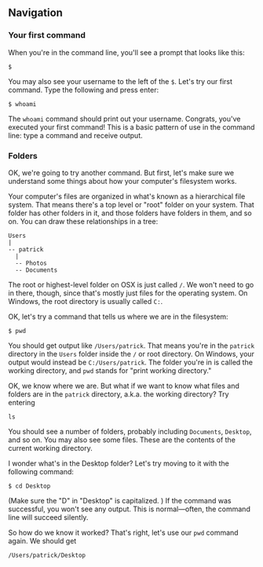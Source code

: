 ## Navigation

### Your first command

When you're in the command line, you'll see a prompt that looks like this:

```
$
```

You may also see your username to the left of the `$`. Let's try our first command. Type the following and press enter:

```
$ whoami
```

The `whoami` command should print out your username. Congrats, you've executed your first command! This is a basic pattern of use in the command line: type a command and receive output.

### Folders

OK, we're going to try another command. But first, let's make sure we understand some things about how your computer's filesystem works.

Your computer's files are organized in what's known as a hierarchical file system. That means there's a top level or "root" folder on your system. That folder has other folders in it, and those folders have folders in them, and so on. You can draw these relationships in a tree:

```
Users
|
-- patrick
  |
  -- Photos
  -- Documents
```

The root or highest-level folder on OSX is just called `/`. We won't need to go in there, though, since that's mostly just files for the operating system. On Windows, the root directory is usually called `C:`.

OK, let's try a command that tells us where we are in the filesystem:

```
$ pwd
```

You should get output like `/Users/patrick`. That means you're in the `patrick` directory in the `Users` folder inside the `/` or root directory. On Windows, your output would instead be `C:/Users/patrick`. The folder you're in is called the working directory, and `pwd` stands for "print working directory."

OK, we know where we are. But what if we want to know what files and folders are in the `patrick` directory, a.k.a. the working directory? Try entering

```
ls
```

You should see a number of folders, probably including `Documents`, `Desktop`, and so on. You may also see some files. These are the contents of the current working directory. 

I wonder what's in the Desktop folder? Let's try moving to it with the following command:

```
$ cd Desktop
```

(Make sure the "D" in "Desktop" is capitalized. ) If the command was successful, you won't see any output. This is normal—often, the command line will succeed silently. 

So how do we know it worked? That's right, let's use our `pwd` command again. We should get

```
/Users/patrick/Desktop
```


